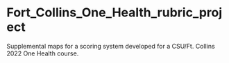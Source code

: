# Fort_Collins_One_Health_rubric_project
Supplemental maps for a scoring system developed for a CSU/Ft. Collins 2022 One Health course. 
